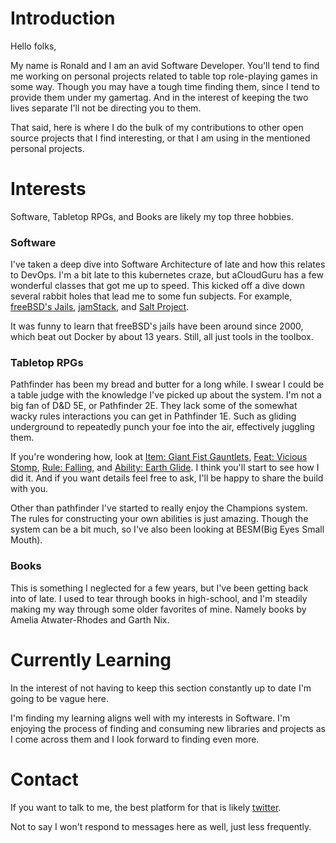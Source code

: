 # Introduction

Hello folks,

My name is Ronald and I am an avid Software Developer. You'll tend to find me working on personal projects related to table top role-playing games in some way. Though you may have a tough time finding them, since I tend to provide them under my gamertag. And in the interest of keeping the two lives separate I'll not be directing you to them.

That said, here is where I do the bulk of my contributions to other open source projects that I find interesting, or that I am using in the mentioned personal projects.

# Interests

Software, Tabletop RPGs, and Books are likely my top three hobbies.

### Software

I've taken a deep dive into Software Architecture of late and how this relates to DevOps. I'm a bit late to this kubernetes craze, but aCloudGuru has a few wonderful classes that got me up to speed. This kicked off a dive down several rabbit holes that lead me to some fun subjects. For example, [freeBSD's Jails](https://wiki.freebsd.org/Jails), [jamStack](https://jamstack.org/), and [Salt Project](https://saltproject.io/).

It was funny to learn that freeBSD's jails have been around since 2000, which beat out Docker by about 13 years. Still, all just tools in the toolbox.

### Tabletop RPGs

Pathfinder has been my bread and butter for a long while. I swear I could be a table judge with the knowledge I've picked up about the system. I'm not a big fan of D&D 5E, or Pathfinder 2E. They lack some of the somewhat wacky rules interactions you can get in Pathfinder 1E. Such as gliding underground to repeatedly punch your foe into the air, effectively juggling them.

If you're wondering how, look at [Item: Giant Fist Gauntlets](https://www.aonprd.com/MagicWondrousDisplay.aspx?FinalName=Giant%20Fist%20Gauntlets), [Feat: Vicious Stomp](https://aonprd.com/FeatDisplay.aspx?ItemName=Vicious%20Stomp), [Rule: Falling](https://www.aonprd.com/Rules.aspx?Name=Falling&Category=Environmental%20Rules), and [Ability: Earth Glide](https://www.aonprd.com/UMR.aspx?ItemName=Earth%20Glide). I think you'll start to see how I did it. And if you want details feel free to ask, I'll be happy to share the build with you.

Other than pathfinder I've started to really enjoy the Champions system. The rules for constructing your own abilities is just amazing. Though the system can be a bit much, so I've also been looking at BESM(Big Eyes Small Mouth).

### Books

This is something I neglected for a few years, but I've been getting back into of late. I used to tear through books in high-school, and I'm steadily making my way through some older favorites of mine. Namely books by Amelia Atwater-Rhodes and Garth Nix.

# Currently Learning

In the interest of not having to keep this section constantly up to date I'm going to be vague here.

I'm finding my learning aligns well with my interests in Software. I'm enjoying the process of finding and consuming new libraries and projects as I come across them and I look forward to finding even more.

# Contact

If you want to talk to me, the best platform for that is likely [twitter](https://twitter.com/RonaldMZeal).

Not to say I won't respond to messages here as well, just less frequently.
